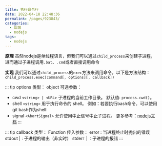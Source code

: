 ```yaml
---
title: 执行命令行
date: 2022-04-18 22:48:36
permalink: /pages/923843/
categories:
  - 后端
  - nodejs
tags:
  - nodejs
---
```




**原理**
虽然nodejs是单线程语言，但我们可以通过`child_process`来创建子进程，进而通过子进程调用`.bat`、`.cmd`或者直接调用命令

**实现**
我们可以通过`child_process`的`exec`方法来调用命令，以下是方法结构：
`child_process.exec(command[, options][, callback])`

::: tip options
类型： object
可选参数： 
-   cwd `<string> | <URL>` 子进程的当前工作目录。 默认值: `process.cwd()`。
-   shell `<string>` 用于执行命令的 shell。 例如：若要执行bash命令，可以使用git bash作为shell
-   signal `<AbortSignal>` 允许使用中止信号中止子进程。
更多参考：[nodejs文档](http://nodejs.cn/api/child_process.html#child_processexeccommand-options-callback)
:::

::: tip callback
类型： Function
传入参数：
error <Error> : 当进程终止时抛出的错误
stdout <string> | <Buffer> : 子进程的输出（非实时）
stderr <string> | <Buffer> ：子进程的报错
:::